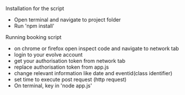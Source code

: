 Installation for the script 
- Open terminal and navigate to project folder 
- Run 'npm install'

Running booking script
- on chrome or firefox open inspect code and navigate to network tab
- login to your evolve account 
- get your authorisation token from network tab
- replace authorisation token from app.js
- change relevant information like date and eventid(class identifier)
- set time to execute post request (http request)
- On terminal, key in 'node app.js' 
